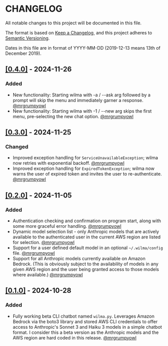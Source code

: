 # CHANGELOG

All notable changes to this project will be documented in this file.

The format is based on [Keep a Changelog](https://keepachangelog.com/en/1.0.0/),
and this project adheres to [Semantic Versioning](https://semver.org/spec/v2.0.0.html).

Dates in this file are in format of YYYY-MM-DD (2019-12-13 means 13th of December 2019).

## [[0.4.0]](https://github.com/mrgrumpyowl/wilma/releases/tag/0.4.0) - 2024-11-26

### Added
* New functionality: Starting wilma with -a / --ask arg followed by a prompt will skip the menu and immediately garner a response. [@mrgrumpyowl](https://github.com/mrgrumpyowl)
* New functionality: Starting wilma with -1 / --new arg skips the first menu, pre-selecting the new chat option. [@mrgrumpyowl](https://github.com/mrgrumpyowl)

## [[0.3.0]](https://github.com/mrgrumpyowl/wilma/releases/tag/0.3.0) - 2024-11-25

### Changed
* Improved exception handling for `ServiceUnavailableException`; wilma now retries with exponential backoff. [@mrgrumpyowl](https://github.com/mrgrumpyowl)
* Improved exception handling for `ExpiredTokenException`; wilma now warns the user of expired token and invites the user to re-authenticate. [@mrgrumpyowl](https://github.com/mrgrumpyowl)

## [[0.2.0]](https://github.com/mrgrumpyowl/wilma/releases/tag/0.2.0) - 2024-11-05

### Added
* Authentication checking and confirmation on program start, along with some more graceful error handling. [@mrgrumpyowl](https://github.com/mrgrumpyowl)
* Dynamic model selection list - only Anthropic models that are actively available to the authenticated user in the current AWS region are listed for selection. [@mrgrumpyowl](https://github.com/mrgrumpyowl)
* Support for a user defined default model in an optional `~/.wilma/config` file. [@mrgrumpyowl](https://github.com/mrgrumpyowl)
* Support for all Anthropic models currently available on Amazon Bedrock. (This is obviously subject to the availability of models in any given AWS region and the user being granted access to those models where available.) [@mrgrumpyowl](https://github.com/mrgrumpyowl)

## [[0.1.0]](https://github.com/mrgrumpyowl/wilma/releases/tag/0.1.0) - 2024-10-28

### Added
* Fully working beta CLI chatbot named `wilma.py`. Leverages Amazon Bedrock via the boto3 library and stored AWS CLI credentials to offer access to Anthropic's Sonnet 3 and Haiku 3 models in a simple chatbot format. I consider this a beta version as the Anthropic models and the AWS region are hard coded in this release. [@mrgrumpyowl](https://github.com/mrgrumpyowl)
